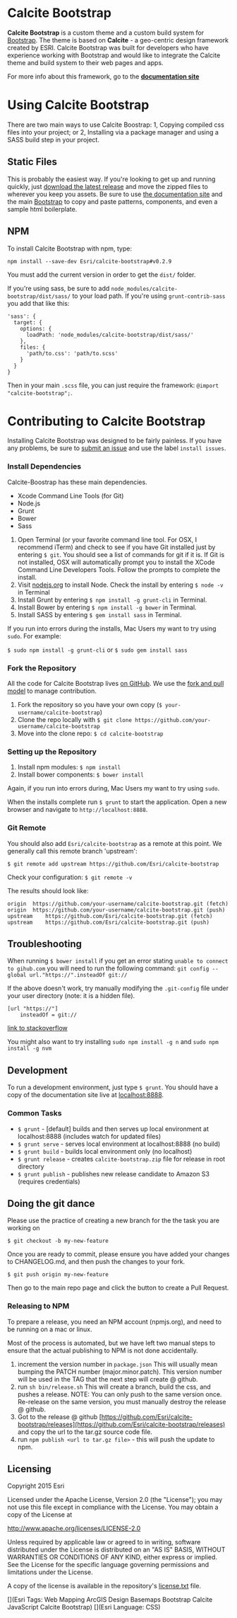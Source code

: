 # Calcite Bootstrap

**Calcite Bootstrap** is a custom theme and a custom build system for [Bootstrap](http://getbootstrap.com). The theme is based on **Calcite** - a geo-centric design framework created by ESRI. Calcite Bootstrap was built for developers who have experience working with Bootstrap and would like to integrate the Calcite theme and build system to their web pages and apps.

For more info about this framework, go to the **[documentation site](http://esri.github.io/calcite-bootstrap/)**

# Using Calcite Bootstrap

There are two main ways to use Calcite Boostrap: 1, Copying compiled css files into your project; or 2, Installing via a package manager and using a SASS build step in your project.

## Static Files

This is probably the easiest way. If you're looking to get up and running quickly, just [download the latest release](https://github.com/esri/calcite-bootstrap/releases) and move the zipped files to wherever you keep you assets. Be sure to use [the documentation site](http://esri.github.io/calcite-bootstrap/) and the main [Bootstrap](http://getbootstrap.com) to copy and paste patterns, components, and even a sample html boilerplate.

## NPM

To install Calcite Bootstrap with npm, type:

```
npm install --save-dev Esri/calcite-bootstrap#v0.2.9
```

You must add the current version in order to get the `dist/` folder.

If you're using sass, be sure to add `node_modules/calcite-bootstrap/dist/sass/` to your load path. If you're using `grunt-contrib-sass` you add that like this:

```
'sass': {
  target: {
    options: {
      loadPath: 'node_modules/calcite-bootstrap/dist/sass/'
    },
    files: {
      'path/to.css': 'path/to.scss'
    }
  }
}
```

Then in your main `.scss` file, you can just require the framework: `@import "calcite-bootstrap";`.

# Contributing to Calcite Bootstrap

Installing Calcite Bootstrap was designed to be fairly painless. If you have any problems, be sure to [submit an issue](https://github.com/Esri/calcite-bootstrap/issues/) and use the label `install issues`.

### Install Dependencies

Calcite-Boostrap has these main dependencies. 

- Xcode Command Line Tools (for Git)
- Node.js
- Grunt
- Bower
- Sass

1. Open Terminal (or your favorite command line tool. For OSX, I recommend iTerm) and check to see if you have Git installed just by entering `$ git`. You should see a list of commands for git if it is. If Git is not installed, OSX will automatically prompt you to install the XCode Command Line Developers Tools. Follow the prompts to complete the install.
2. Visit [nodejs.org](http://nodejs.org/) to install Node. Check the install by entering `$ node -v` in Terminal
3. Install Grunt by entering `$ npm install -g grunt-cli` in Terminal.
4. Install Bower by entering `$ npm install -g bower` in Terminal.
5. Install SASS by entering `$ gem install sass` in Terminal.

If you run into errors during the installs, Mac Users my want to try using `sudo`. For example:

`$ sudo npm install -g grunt-cli` or `$ sudo gem install sass`

### Fork the Repository

All the code for Calcite Bootstrap lives [on GitHub](https://github.com/Esri/calcite-bootstrap). We use the [fork and pull model](https://help.github.com/articles/using-pull-requests/) to manage contribution.

1. Fork the repository so you have your own copy (`$ your-username/calcite-bootstrap`)
2. Clone the repo locally with `$ git clone https://github.com/your-username/calcite-bootstrap`
3. Move into the clone repo:  `$ cd calcite-bootstrap`

### Setting up the Repository

1. Install npm modules: `$ npm install`
2. Install bower components: `$ bower install`

Again, if you run into errors during, Mac Users my want to try using `sudo`.

When the installs complete run `$ grunt` to start the application. Open a new browser and navigate to `http://localhost:8888`.

### Git Remote
You should also add `Esri/calcite-bootstrap` as a remote at this point. We generally call this remote branch 'upstream':

```
$ git remote add upstream https://github.com/Esri/calcite-bootstrap
```

Check your configuration: `$ git remote -v`

The results should look like:
```
origin	https://github.com/your-username/calcite-bootstrap.git (fetch)
origin	https://github.com/your-username/calcite-bootstrap.git (push)
upstream	https://github.com/Esri/calcite-bootstrap.git (fetch)
upstream	https://github.com/Esri/calcite-bootstrap.git (push)
```

## Troubleshooting

When running `$ bower install` if you get an error stating `unable to connect to gihub.com` you will need to run the following command: `git config --global url."https://".insteadOf git://`

If the above doesn't work, try manually modifying the `.git-config` file under your user directory (note: it is a hidden file).

```
[url "https://"]
	insteadOf = git://
```
[link to stackoverflow](http://stackoverflow.com/questions/27417175/bower-install-libraries-issues)

You might also want to try installing `sudo npm install -g n` and `sudo npm install -g nvm`

## Development

To run a development environment, just type `$ grunt`. You should have a copy of the documentation site live at [localhost:8888](http://localhost:8888).

### Common Tasks

- `$ grunt` - [default] builds and then serves up local environment at localhost:8888 (includes watch for updated files)
- `$ grunt serve` - serves local environment at localhost:8888 (no build)
- `$ grunt build` - builds local environment only (no localhost)
- `$ grunt release` - creates `calcite-bootstrap.zip` file for release in root directory 
- `$ grunt publish` - publishes new release candidate to Amazon S3 (requires credentials)

## Doing the git dance

Please use the practice of creating a new branch for the the task you are working on

`$ git checkout -b my-new-feature`

Once you are ready to commit, please ensure you have added your changes to CHANGELOG.md, and then push the changes to your fork.

`$ git push origin my-new-feature`

Then go to the main repo page and click the button to create a Pull Request.

### Releasing to NPM
To prepare a release, you need an NPM account (npmjs.org), and need to be running on a mac or linux.

Most of the process is automated, but we have left two manual steps to ensure that the actual publishing to NPM is not done accidentally.

1. increment the version number in `package.json` This will usually mean bumping the PATCH number (major.minor.patch). This version number will be used in the TAG that the next step will create @ github.
1. run `sh bin/release.sh` This will create a branch, build the css, and pushes a release. NOTE: You can only push to the same version once. Re-release on the same version, you must manually destroy the release @ github.
1. Got to the release @ github [https://github.com/Esri/calcite-bootstrap/releases](https://github.com/Esri/calcite-bootstrap/releases) and copy the url to the tar.gz source code file.
1. run `npm publish <url to tar.gz file>` - this will push the update to npm.

## Licensing
Copyright 2015 Esri

Licensed under the Apache License, Version 2.0 (the "License");
you may not use this file except in compliance with the License.
You may obtain a copy of the License at

   http://www.apache.org/licenses/LICENSE-2.0

Unless required by applicable law or agreed to in writing, software
distributed under the License is distributed on an "AS IS" BASIS,
WITHOUT WARRANTIES OR CONDITIONS OF ANY KIND, either express or implied.
See the License for the specific language governing permissions and
limitations under the License.

A copy of the license is available in the repository's [license.txt](https://github.com/Esri/calcite-bootstrap/blob/master/license.txt) file.

[](Esri Tags: Web Mapping ArcGIS Design Basemaps Bootstrap Calcite JavaScript Calcite Bootstrap)
[](Esri Language: CSS)
